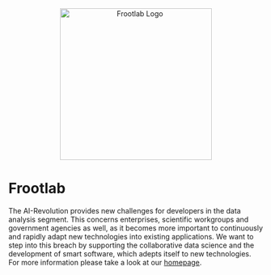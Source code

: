 <div align="center">
  <img src="https://www.frootlab.org/images/logo/frootlab.svg" width=300px
    alt="Frootlab Logo">
</div>

Frootlab
========

The AI-Revolution provides new challenges for developers in the data analysis
segment. This concerns enterprises, scientific workgroups and government
agencies as well, as it becomes more important to continuously and rapidly adapt
new technologies into existing applications. We want to step into this breach by
supporting the collaborative data science and the development of smart software,
which adepts itself to new technologies. For more information please take a look
at our [homepage](https://www.frootlab.org).
